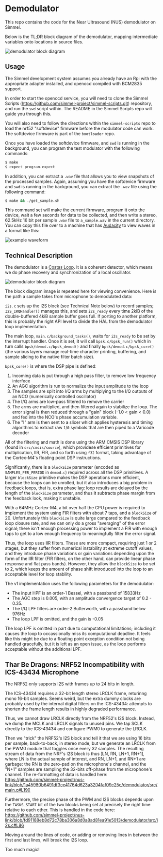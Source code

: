 # Demodulator

This repo contains the code for the Near Ultrasound (NUS) demodulator on Simmel.

Below is the TL;DR block diagram of the demodulator, mapping intermediate variables
onto locations in source files.

![demodulator block diagram](https://raw.githubusercontent.com/simmel-project/nus-link/master/simmel_demodulator.png)

## Usage

The Simmel development system assumes you already have an Rpi with the
appropriate adapter installed, and openocd compiled with BCM2835
support.

In order to start the openocd service, you will need to clone
the Simmel Scripts
(https://github.com/simmel-project/simmel-scripts.git) repository, and
run the `swd` script within. The README in the Simmel Scripts repo
will guide you through this.

You will also need to follow the directions within the
`simmel-scripts` repo to load the nrf52 "softdevice" firmware before
the modulator code can work. The softdevice firmware is part of the
`bootloader` repo.

Once you have loaded the softdevice firmware, and `swd` is running in the
background, you can program the test modulator with the following
commands:

``` sh
$ make
$ expect program.expect
```

In addition, you can extract a `.wav` file that allows you to view
snapshots of the processed samples. Again, assuming you have the
softdevice firmware and `swd` is running in the background, you can
extract the `.wav` file using the following command:

``` sh
$ make && ./get_sample.sh
```

This command set will make the current firmware, program it onto
the device, wait a few seconds for data to be collected, and then
write a stereo, 62.5kHz 16 bit per sample `.wav` file to `a_sample.wav`
in the current directory. You can copy this file over to a machine
that has [Audacity](https://www.audacityteam.org/) to view waves in
a format like this:

![example waveform](https://raw.githubusercontent.com/simmel-project/nus-link/master/demodulator/examples/simmel_demod_data_ideal_but_real_conditions.png)

## Technical Description

The demodulator is a [Costas Loop](https://en.wikipedia.org/wiki/Costas_loop).
It is a coherent detector, which means we do phase recovery and synchronization
of a local oscillator.

![demodulator block diagram](https://raw.githubusercontent.com/simmel-project/nus-link/master/simmel_demodulator.png)

The block diagram image is repeated here for viewing convenience. Here
is the path a sample takes from microphone to demodulated data:

`i2s.c` sets up the I2S block (see Technical Note below) to record
samples; `I2S_IRQHandler()` manages this, and sets `i2s_ready` every
time 2kiB of the double-buffered 4kiB sample buffer goes full. If
porting to another platform, this is probably the right API level to
divide the HAL from the demodulator loop implementation.

The main loop, `main.c/background_tasks()`, waits for `i2s_ready` to
be set by the interrupt handler. Once it is set, it will call
`bpsk.c/bpsk_run()` which in turn calls `bpsk/demod.c/bpsk_demod()`
and finally `bpsk/demod.c/bpsk_core()` (the various layers manage
real-time character printing, buffering, and sample slicing to the
native filter batch size).

`bpsk_core()` is where the DSP pipe is defined:

1. Incoming data is put through a high pass filter, to remove low frequency interfece
2. An AGC algorithm is run to normalize the input amplitude to the loop
3. The samples are split into I/Q arms by multiplying to the I/Q outputs of an NCO (numerically controlled oscillator)
4. The I/Q arms are low-pass filtered to remove the carrier
5. The arms are multiplied, and then filtered again to stabilize the loop. The error signal is then reduced through a "gain" block (-1.0 < gain < 0.0) and fed into the NCO's phase accumulation variable.
6. The "I" arm is then sent to a slicer which applies hysteresis and timing algorithms to extract raw `1`/`0` symbols that are then piped to a Varicode decoder

All of the filtering and math is done using the ARM CMSIS DSP library
(found in `src/cmsis/source`), which providese efficient primitives
for multiplication, IIR, FIR, and so forth using `f32` format, taking
advantage of the Cortex-M4's floating point DSP
instructions.

Significantly, there is a `blockSize` parameter (encoded as
`SAMPLES_PER_PERIOD` in `demod.c`) required across all the DSP
primitives. A larger `blockSize` primitive makes the DSP operations
more efficient, because the loops can be unrolled, but it also
introduces a big problem in feedback loops, that is, extra phase lag:
loop results are delayed by the length of the `blockSize` parameter,
and thus it subtracts phase margin from the feedback look, making it
unstable.

With a 64MHz Cortex-M4, a bit over half the CPU power is required to
implement the system using FIR filters with about 7 taps, and a
`blockSize` of 20. Unfortunately this `blockSize` is quite large
compared to the feedback loop closure rate, and we can only do a gross
"averaging" of the error signal; there isn't enough processing power
to implement a FIR with enough taps to get to a low enough frequency
to meaningfully filter the error signal.

Thus, the loop uses IIR filters. These are more compact, requiring
just 1 or 2 stages, but they suffer from numerical instability at
extreme cutoff values, and they introduce phase variations or gain
variations depending upon the form of the IIR filter (FIR filters, on
the other hand, can provide linear phase response and flat pass
bands). However, they allow the `blockSize` to be set to 2, which
keeps the amount of phase shift introduced into the loop to an
acceptable level for loop stability.

The v1 implementation uses the following parameters for the demodulator:

* The input HPF is an order-1 Bessel, with a passband of 15833Hz
* The AGC step is 0.005, with an amplitude convergence target of 0.2 - 0.35.
* The I/Q LPF filters are order-2 Butterworth, with a passband below 976Hz
* The loop LPF is omitted, and the gain is -0.05

The loop LPF is omitted in part due to computational limitations;
including it causes the loop to occassionally miss its computational
deadline. It feels like this might be due to a floating point exception
condition not being handled gracefully, but it is left as an open issue,
as the loop performs acceptable without the additional LPF.

## Thar Be Dragons: NRF52 Incompatibility with ICS-43434 Microphone

The NRF52 only supports I2S with frames up to 24 bits in length.

The ICS-43434 requires a 32-bit length stereo LRCLK frame, returinng
mono 16-bit samples. Seems weird, but the extra dummy clocks are
probably used by the internal digital filters on the ICS-43434:
attempts to shorten the frame length results in highly degraded
performance.

Thus, we cannot draw LRCLK directly from the NRF52's I2S block. Instead,
we dump the MCLK and LRCLK signals to unused pins. We tap SCLK directly
to the ICS-43434 and configure PWM0 to generate the LRCLK.

Then we "trick" the NRF52's I2S block and tell it that we are using 16
bits per sample, back-to-back, in stereo mode, but we generate an
LRCLK from the PWM0 module that toggles once every 32 samples.  The
resulting stream of data from the NRF's I2S block is thus [LN, RN,
LN+1, RN+1], where LN is the actual sample of interest, and RN, LN+1,
and RN+1 are garbage: the RN is the zero-pad on the microphone's
channel, and the "N+1" samples are sampling the 32-bits off-phase from
the microphone's channel. The re-formatting of data is handled here:
https://github.com/simmel-project/nus-link/blob/1a45980b6491df3ce41764d623a3204faf09c25c/demodulator/src/main.c#L190

Furthermore, the precise phase of the PWM and I2S blocks depends upon
the `TASKS_START` bit of the two blocks being set at precisely the right
time relative to each other. This is handled in the code here:
https://github.com/simmel-project/nus-link/blob/fd91188eb8d72c78ba306a8d0a8ad81ea91e5013/demodulator/src/i2s.c#L86

Moving around the lines of code, or adding or removing lines in between the
first and last lines, will break the I2S loop.

Too much magic!


